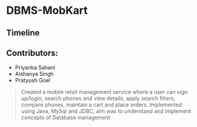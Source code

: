 # DBMS-MobKart
## Timeline


## Contributors: 
 * Priyanka Sahani
 * Aishanya Singh
 * Pratyush Goel

>Created a mobile retail management service where a user can sign up/login, search phones and view details, apply search filters, compare phones, maintain a cart and place orders. 
Implemented using Java, MySql and JDBC, aim was to understand and implement concepts of Database management

